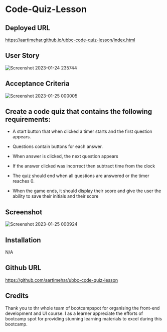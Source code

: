 
#  Code-Quiz-Lesson

##  Deployed URL

 https://aartimehar.github.io/ubbc-code-quiz-lesson/index.html

##  User Story
![Screenshot 2023-01-24 235744](https://user-images.githubusercontent.com/113493756/214447313-43c33e85-60b7-4d0c-a4d7-8393fd1cc862.png)

## Acceptance Criteria

![Screenshot 2023-01-25 000005](https://user-images.githubusercontent.com/113493756/214447437-d4c89544-4e01-4e6d-9b4a-9778bf0b3a13.png)

## Create a code quiz that contains the following requirements:

- A start button that when clicked a timer starts and the first question appears.

- Questions contain buttons for each answer.

- When answer is clicked, the next question appears

- If the answer clicked was incorrect then subtract time from the clock

- The quiz should end when all questions are answered or the timer reaches 0.

- When the game ends, it should display their score and give the user the ability to save their initials and their score

## Screenshot
![Screenshot 2023-01-25 000924](https://user-images.githubusercontent.com/113493756/214448872-f65ba3e4-7581-46ed-b0b1-134d8ab1bf1a.png)

## Installation

N/A

## Github URL

https://github.com/aartimehar/ubbc-code-quiz-lesson

## Credits

Thank you to thr whole team of bootcampspot for organising the front-end development and UI course. I as a learner appreciate the efforts of bootcamp spot for providing stunning learning materials to excel during this bootcamp.
